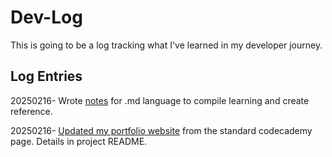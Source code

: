 # Dev-Log
 
 This is going to be a log tracking what I've learned in my developer journey.

## Log Entries

20250216- Wrote [notes](Notes/Markdown.md) for .md language to compile learning and create reference.

20250216- <a href='https://www.bencraddock811.github.io'>Updated my portfolio website</a> from the standard codecademy page. Details in project README.